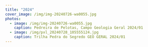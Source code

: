 ```yaml
---
title: "2024"
cover_image: /img/img-20240726-wa0055.jpg
photos:
  - image: /img/img-20240726-wa0055.jpg
    caption: Pedreira de Pelotas, Campo Geologia Geral 2024/01
  - image: /img/pxl_20240728_105555124.jpg
    caption: Trilha Pedra do Segredo GEO GERAL 2024/01
---
```


